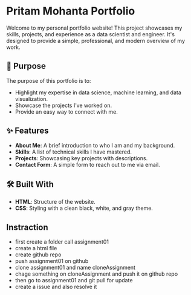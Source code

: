 # Pritam Mohanta Portfolio

Welcome to my personal portfolio website! This project showcases my skills, projects, and experience as a data scientist and engineer. It's designed to provide a simple, professional, and modern overview of my work.

## 🚀 Purpose

The purpose of this portfolio is to:
- Highlight my expertise in data science, machine learning, and data visualization.
- Showcase the projects I’ve worked on.
- Provide an easy way to connect with me.

## ✨ Features

- **About Me**: A brief introduction to who I am and my background.
- **Skills**: A list of technical skills I have mastered.
- **Projects**: Showcasing key projects with descriptions.
- **Contact Form**: A simple form to reach out to me via email.

## 🛠️ Built With

- **HTML**: Structure of the website.
- **CSS**: Styling with a clean black, white, and gray theme.

## Instraction
- first create a folder call assignment01
- create a html file
- create github repo
- push assignment01 on github
- clone assignment01 and name cloneAssignment
- chage something on cloneAssignment and push it on github repo
- then go to assignment01 and git pull for update
- create a issue and also resolve it

